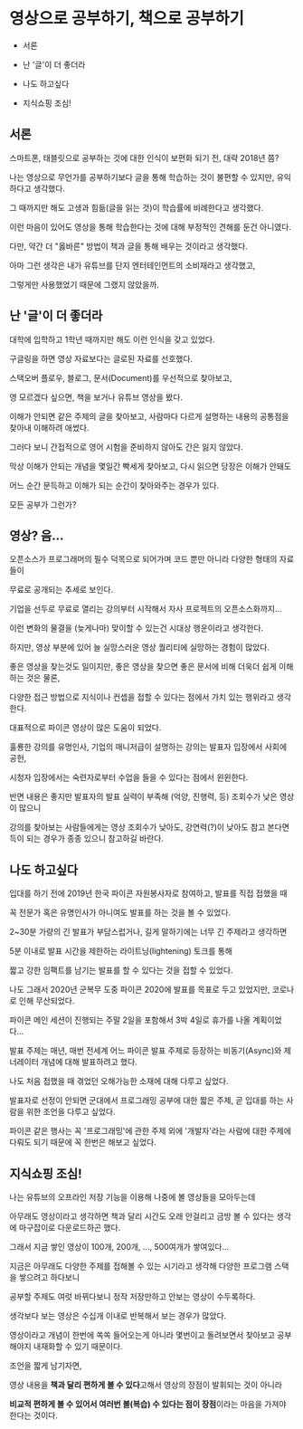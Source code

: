 # 영상으로 공부하기, 책으로 공부하기

* 서론

* 난 '글'이 더 좋더라

* 나도 하고싶다

* 지식쇼핑 조심!

## 서론

스마트폰, 태블릿으로 공부하는 것에 대한 인식이 보편화 되기 전, 대략 2018년 쯤?

나는 영상으로 무언가를 공부하기보다 글을 통해 학습하는 것이 불편할 수 있지만, 유익하다고 생각했다.

그 때까지만 해도 고생과 힘듦(글을 읽는 것)이 학습률에 비례한다고 생각했다.

이런 마음이 있어도 영상을 통해 학습한다는 것에 대해 부정적인 견해를 둔건 아니였다.

다만, 약간 더 "옳바른" 방법이 책과 글을 통해 배우는 것이라고 생각했다.

아마 그런 생각은 내가 유튜브를 단지 엔터테인먼트의 소비재라고 생각했고,

그렇게만 사용했었기 때문에 그랬지 않았을까.

## 난 '글'이 더 좋더라

대학에 입학하고 1학년 때까지만 해도 이런 인식을 갖고 있었다.

구글링을 하면 영상 자료보다는 글로된 자료를 선호했다.

스택오버 플로우, 블로그, 문서(Document)를 우선적으로 찾아보고,

영 모르겠다 싶으면, 책을 보거나 유튜브 영상을 봤다.

이해가 안되면 같은 주제의 글을 찾아보고, 사람마다 다르게 설명하는 내용의 공통점을 찾아내 이해하려 애썼다.

그러다 보니 간접적으로 영어 시험을 준비하지 않아도 간은 잃지 않았다.

막상 이해가 안되는 개념을 몇일간 빡세게 찾아보고, 다시 읽으면 당장은 이해가 안돼도

어느 순간 문득하고 이해가 되는 순간이 찾아와주는 경우가 있다.

모든 공부가 그런가?

## 영상? 음...

오픈소스가 프로그래머의 필수 덕목으로 되어가며 코드 뿐만 아니라 다양한 형태의 자료들이

무료로 공개되는 추세로 보인다.

기업을 선두로 무료로 열리는 강의부터 시작해서 자사 프로젝트의 오픈소스화까지...

이런 변화의 물결을 (늦게나마) 맞이할 수 있는건 시대상 행운이라고 생각한다.

하지만, 영상 부분에 있어 늘 실망스러운 영상 퀄리티에 실망하는 경험이 많았다.

좋은 영상을 찾는것도 일이지만, 좋은 영상을 찾으면 좋은 문서에 비해 더욱더 쉽게 이해하는 것은 물론, 

다양한 접근 방법으로 지식이나 컨셉을 접할 수 있다는 점에서 가치 있는 행위라고 생각한다.

대표적으로 파이콘 영상이 많은 도움이 되었다.

훌룡한 강의를 유명인사, 기업의 매니저급이 설명하는 강의는 발표자 입장에서 사회에 공헌, 

시청자 입장에서는 숙련자로부터 수업을 들을 수 있다는 점에서 윈윈한다.

반면 내용은 좋지만 발표자의 발표 실력이 부족해 (억양, 진행력, 등) 조회수가 낮은 영상이 많으니

강의를 찾아보는 사람들에게는 영상 조회수가 낮아도, 강연력(?)이 낮아도 참고 본다면 득이 되는 경우가 종종 있으니 참고하길 바란다.

## 나도 하고싶다

입대를 하기 전에 2019년 한국 파이콘 자원봉사자로 참여하고, 발표를 직접 접했을 때

꼭 전문가 혹은 유명인사가 아니여도 발표를 하는 것을 볼 수 있었다.

2~30분 가량의 긴 발표가 부담스럽거나, 길게 말하기에는 너무 긴 주제라고 생각하면

5분 이내로 발표 시간을 제한하는 라이트닝(lightening) 토크를 통해

짧고 강한 임팩트를 남기는 발표를 할 수 있다는 것을 접할 수 있었다.

나도 그래서 2020년 군복무 도중 파이콘 2020에 발표를 목표로 두고 있었지만, 코로나로 인해 무산되었다.

파이콘 메인 세션이 진행되는 주말 2일을 포함해서 3박 4일로 휴가를 나올 계획이었다...

발표 주제는 매년, 매번 전세계 어느 파이콘 발표 주제로 등장하는 비동기(Async)와 제너레이터 개념에 대해 발표하려고 했다.

나도 처음 접했을 때 겪었던 오해가능한 소재에 대해 다루고 싶었다.

발표자로 선정이 안되면 군대에서 프로그래밍 공부에 대한 짧은 주제, 곧 입대를 하는 사람을 위한 조언을 다루고 싶었다.

파이콘 같은 행사는 꼭 '프로그래밍'에 관한 주제 외에 '개발자'라는 사람에 대한 주제에 다뤄도 되기 때문에 꼭 한번은 해보고 싶었다.

## 지식쇼핑 조심!

나는 유튜브의 오프라인 저장 기능을 이용해 나중에 볼 영상들을 모아두는데

아무래도 영상이라고 생각하면 책과 달리 시간도 오래 안걸리고 금방 볼 수 있다는 생각에 마구잡이로 다운로드하곤 했다.

그래서 지금 쌓인 영상이 100개, 200개, ..., 500여개가 쌓여있다...

지금은 아무래도 다양한 주제를 접해볼 수 있는 시기라고 생각해 다양한 프로그램 스택을 쌓으려고 하다보니

공부할 주제도 여럿 바뀌다보니 정작 저장만하고 안보는 영상이 수두록하다.

생각보다 보는 영상은 수십개 이내로 반복해서 보는 경우가 많았다.

영상이라고 개념이 한번에 쏙쏙 들어오는게 아니라 몇번이고 돌려보면서 찾아보고 공부해야지 내재화할 수 있기 때문이다.

조언을 짧게 남기자면, 

영상 내용을 **책과 달리 편하게 볼 수 있다**고해서 영상의 장점이 발휘되는 것이 아니라

**비교적 편하게 볼 수 있어서 여러번 볼(복습) 수 있다는 점이 장점**이라는 마음을 가져야 한다는 것이다.

